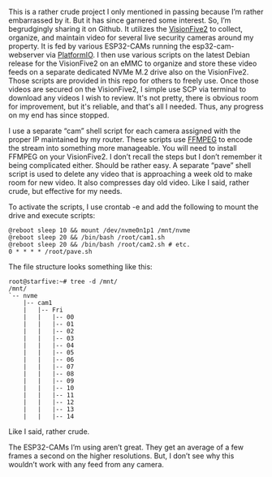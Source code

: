 This is a rather crude project I only mentioned in passing because I’m rather embarrassed by it. But it has since garnered some interest. So, I’m begrudgingly sharing it on Github. It utilizes the [VisionFive2](https://github.com/starfive-tech/VisionFive2) to collect, organize, and maintain video for several live security cameras around my property. It is fed by various ESP32-CAMs running the esp32-cam-webserver via [PlatformIO](https://platformio.org/). I then use various scripts on the latest Debian release for the VisionFive2 on an eMMC to organize and store these video feeds on a separate dedicated NVMe M.2 drive also on the VisionFive2. Those scripts are provided in this repo for others to freely use. Once those videos are secured on the VisionFive2, I simple use SCP via terminal to download any videos I wish to review. It's not pretty, there is obvious room for improvement, but it's reliable, and that's all I needed. Thus, any progress on my end has since stopped.

I use a separate “cam” shell script for each camera assigned with the proper IP maintained by my router. These scripts use [FFMPEG](https://ffmpeg.org/) to encode the stream into something more manageable. You will need to install FFMPEG on your VisionFive2. I don’t recall the steps but I don’t remember it being complicated either. Should be rather easy. A separate “pave” shell script is used to delete any video that is approaching a week old to make room for new video. It also compresses day old video. Like I said, rather crude, but effective for my needs.

To activate the scripts, I use crontab -e and add the following to mount the drive and execute scripts:
```
@reboot sleep 10 && mount /dev/nvme0n1p1 /mnt/nvme
@reboot sleep 20 && /bin/bash /root/cam1.sh
@reboot sleep 20 && /bin/bash /root/cam2.sh # etc.
0 * * * * /root/pave.sh
```
The file structure looks something like this:

```
root@starfive:~# tree -d /mnt/
/mnt/
`-- nvme
    |-- cam1
    |   |-- Fri
    |   |   |-- 00
    |   |   |-- 01
    |   |   |-- 02
    |   |   |-- 03
    |   |   |-- 04
    |   |   |-- 05
    |   |   |-- 06
    |   |   |-- 07
    |   |   |-- 08
    |   |   |-- 09
    |   |   |-- 10
    |   |   |-- 11
    |   |   |-- 12
    |   |   |-- 13
    |   |   |-- 14
```

Like I said, rather crude.

The ESP32-CAMs I’m using aren’t great. They get an average of a few frames a second on the higher resolutions. But, I don’t see why this wouldn’t work with any feed from any camera. 